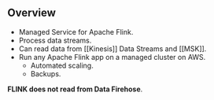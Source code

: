 ## Overview

- Managed Service for Apache Flink.
- Process data streams.
- Can read data from [[Kinesis]] Data Streams and [[MSK]].
- Run any Apache Flink app on a managed cluster on AWS.
  - Automated scaling.
  - Backups.

**FLINK does not read from Data Firehose**.
